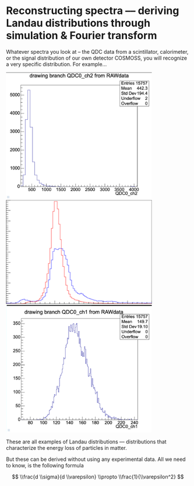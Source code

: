 # Reconstructing spectra –– deriving Landau distributions through simulation & Fourier transform

Whatever spectra you look at – the QDC data from a scintillator, calorimeter, or the signal distribution of our own detector COSMOSS, you will recognize a very specific distribution. For example...

<img src="../articles/images/landau1.png" width="400px" height="auto">
<img src="../articles/images/landau2.png" width="400px" height="auto">
<img src="../articles/images/landau3.png" width="400px" height="auto">

These are all examples of Landau distributions –– distributions that characterize the energy loss of particles in matter.

But these can be derived without using any experimental data. All we need to know, is the following formula

$$ \\frac{d \\sigma}{d \\varepsilon} \\propto \\frac{1}{\\varepsilon^2} $$
